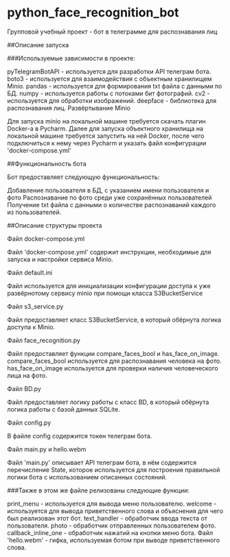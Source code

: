 # python_face_recognition_bot
Групповой учебный проект - бот в телеграмме для распознавания лиц

##Описание запуска

###Используемые зависимости в проекте:

pyTelegramBotAPI - используется для разработки API телеграм бота.
boto3 - используется для взаимодействия с объектным хранилищем Minio.
pandas - используется для формирования txt файла с данными по БД.
numpy - используется работы с потоками бит фотографий.
cv2 - используется для обработки изображений.
deepface - библиотека для распознавания лиц.
Развёртывание Minio

Для запуска minio на локальной машине требуется скачать плагин Docker-а в Pycharm. Далее для запуска объектного хранилища на локальной машине требуется запустить на ней Docker, после чего подключиться к нему через Pycharm и указать файл конфигурации 'docker-compose.yml'

##Функциональность бота

Бот предоставляет следующую функциональность:

Добавление пользователя в БД, с указанием имени пользователя и фото
Распознавание по фото среди уже сохранённых пользователей
Получение txt файла с данными о количестве распознаваний каждого из пользователей.

##Описание структуры проекта

Файл docker-compose.yml

Файл 'docker-compose.yml' содержит инструкции, необходимые для запуска и настройки сервиса Minio.

Файл default.ini

Файл используется для инициализации конфигурации доступа к уже развёрнотому сервису minio при помощи класса S3BucketService

Файл s3_service.py

Файл предоставляет класс S3BucketService, в который обёрнута логика доступа к Minio.

Файл face_recognition.py

Файл предоставляет функции compare_faces_bool и has_face_on_image. compare_faces_bool используется для распознавания человека на фото. has_face_on_image используется для проверки наличия человеческого лица на фото.

Файл BD.py

Файл предоставляет логику работы с класс BD, в который обёрнута логика работы с базой данных SQLite.

Файл config.py

В файле config содержится токен телеграм бота.

Файл main.py и hello.webm

Файл 'main.py' описывает API телеграм бота, в нём содержится перечисление State, которое используется для построения правильной логики бота с использованием описанных состояний. 

###Также в этом же файле релизованы следующие функции:

print_menu - используется для вывода меню пользователю.
welcome - используется для вывода приветственного слова и объяснения для чего был реализован этот бот.
text_handler - обработчик ввода текста от пользователя.
photo - обработчик отправленных пользователем фото.
callback_inline_one - обработчик нажатий на кнопки меню бота.
Файл 'hello.webm' - гифка, используемая ботом при выводе приветственного слова.
